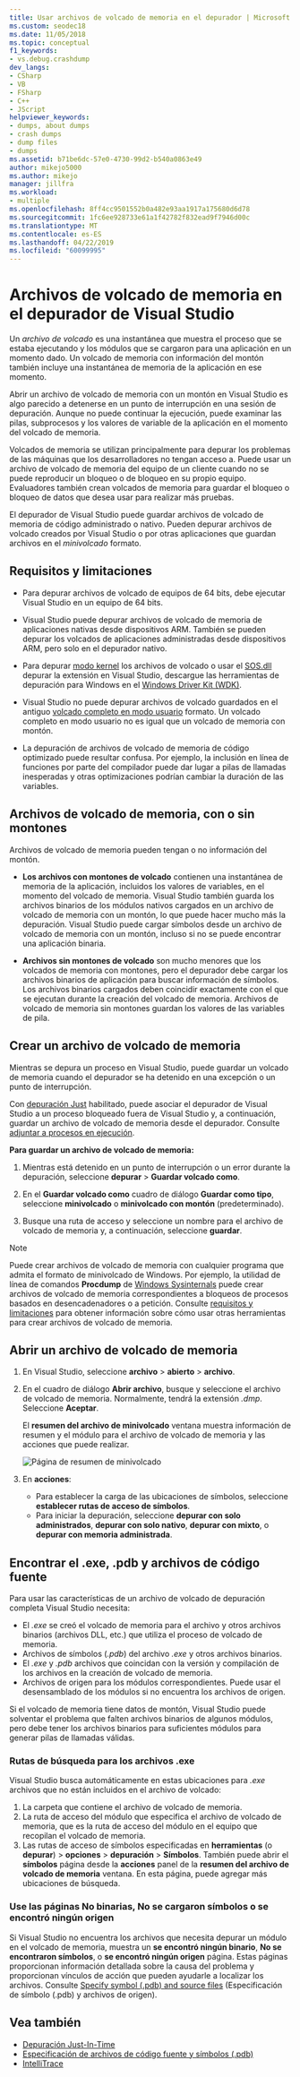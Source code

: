 ```yaml
---
title: Usar archivos de volcado de memoria en el depurador | Microsoft Docs
ms.custom: seodec18
ms.date: 11/05/2018
ms.topic: conceptual
f1_keywords:
- vs.debug.crashdump
dev_langs:
- CSharp
- VB
- FSharp
- C++
- JScript
helpviewer_keywords:
- dumps, about dumps
- crash dumps
- dump files
- dumps
ms.assetid: b71be6dc-57e0-4730-99d2-b540a0863e49
author: mikejo5000
ms.author: mikejo
manager: jillfra
ms.workload:
- multiple
ms.openlocfilehash: 8ff4cc9501552b0a482e93aa1917a175680d6d78
ms.sourcegitcommit: 1fc6ee928733e61a1f42782f832ead9f7946d00c
ms.translationtype: MT
ms.contentlocale: es-ES
ms.lasthandoff: 04/22/2019
ms.locfileid: "60099995"
---
```

# <a name="dump-files-in-the-visual-studio-debugger"></a>Archivos de volcado de memoria en el depurador de Visual Studio

<a name="BKMK_What_is_a_dump_file_"></a> Un *archivo de volcado* es una instantánea que muestra el proceso que se estaba ejecutando y los módulos que se cargaron para una aplicación en un momento dado. Un volcado de memoria con información del montón también incluye una instantánea de memoria de la aplicación en ese momento.

Abrir un archivo de volcado de memoria con un montón en Visual Studio es algo parecido a detenerse en un punto de interrupción en una sesión de depuración. Aunque no puede continuar la ejecución, puede examinar las pilas, subprocesos y los valores de variable de la aplicación en el momento del volcado de memoria.

Volcados de memoria se utilizan principalmente para depurar los problemas de las máquinas que los desarrolladores no tengan acceso a. Puede usar un archivo de volcado de memoria del equipo de un cliente cuando no se puede reproducir un bloqueo o de bloqueo en su propio equipo. Evaluadores también crean volcados de memoria para guardar el bloqueo o bloqueo de datos que desea usar para realizar más pruebas.

El depurador de Visual Studio puede guardar archivos de volcado de memoria de código administrado o nativo. Pueden depurar archivos de volcado creados por Visual Studio o por otras aplicaciones que guardan archivos en el *minivolcado* formato.

## <a name="BKMK_Requirements_and_limitations"></a> Requisitos y limitaciones

- Para depurar archivos de volcado de equipos de 64 bits, debe ejecutar Visual Studio en un equipo de 64 bits.

- Visual Studio puede depurar archivos de volcado de memoria de aplicaciones nativas desde dispositivos ARM. También se pueden depurar los volcados de aplicaciones administradas desde dispositivos ARM, pero solo en el depurador nativo.

- Para depurar [modo kernel](/windows-hardware/drivers/debugger/kernel-mode-dump-files) los archivos de volcado o usar el [SOS.dll](/dotnet/framework/tools/sos-dll-sos-debugging-extension) depurar la extensión en Visual Studio, descargue las herramientas de depuración para Windows en el [Windows Driver Kit (WDK)](/windows-hardware/drivers/download-the-wdk).

- Visual Studio no puede depurar archivos de volcado guardados en el antiguo [volcado completo en modo usuario](/windows/desktop/wer/collecting-user-mode-dumps) formato. Un volcado completo en modo usuario no es igual que un volcado de memoria con montón.

- La depuración de archivos de volcado de memoria de código optimizado puede resultar confusa. Por ejemplo, la inclusión en línea de funciones por parte del compilador puede dar lugar a pilas de llamadas inesperadas y otras optimizaciones podrían cambiar la duración de las variables.

## <a name="BKMK_Dump_files__with_or_without_heaps"></a> Archivos de volcado de memoria, con o sin montones

Archivos de volcado de memoria pueden tengan o no información del montón.

- **Los archivos con montones de volcado** contienen una instantánea de memoria de la aplicación, incluidos los valores de variables, en el momento del volcado de memoria. Visual Studio también guarda los archivos binarios de los módulos nativos cargados en un archivo de volcado de memoria con un montón, lo que puede hacer mucho más la depuración. Visual Studio puede cargar símbolos desde un archivo de volcado de memoria con un montón, incluso si no se puede encontrar una aplicación binaria.

- **Archivos sin montones de volcado** son mucho menores que los volcados de memoria con montones, pero el depurador debe cargar los archivos binarios de aplicación para buscar información de símbolos. Los archivos binarios cargados deben coincidir exactamente con el que se ejecutan durante la creación del volcado de memoria. Archivos de volcado de memoria sin montones guardan los valores de las variables de pila.

## <a name="BKMK_Create_a_dump_file"></a> Crear un archivo de volcado de memoria

Mientras se depura un proceso en Visual Studio, puede guardar un volcado de memoria cuando el depurador se ha detenido en una excepción o un punto de interrupción.

Con [depuración Just](../debugger/just-in-time-debugging-in-visual-studio.md) habilitado, puede asociar el depurador de Visual Studio a un proceso bloqueado fuera de Visual Studio y, a continuación, guardar un archivo de volcado de memoria desde el depurador. Consulte [adjuntar a procesos en ejecución](../debugger/attach-to-running-processes-with-the-visual-studio-debugger.md).

**Para guardar un archivo de volcado de memoria:**

1. Mientras está detenido en un punto de interrupción o un error durante la depuración, seleccione **depurar** > **Guardar volcado como**.

1. En el **Guardar volcado como** cuadro de diálogo **Guardar como tipo**, seleccione **minivolcado** o **minivolcado con montón** (predeterminado).

1. Busque una ruta de acceso y seleccione un nombre para el archivo de volcado de memoria y, a continuación, seleccione **guardar**.

>[!NOTE]
>Puede crear archivos de volcado de memoria con cualquier programa que admita el formato de minivolcado de Windows. Por ejemplo, la utilidad de línea de comandos **Procdump** de [Windows Sysinternals](http://technet.microsoft.com/sysinternals/default) puede crear archivos de volcado de memoria correspondientes a bloqueos de procesos basados en desencadenadores o a petición. Consulte [requisitos y limitaciones](../debugger/using-dump-files.md#BKMK_Requirements_and_limitations) para obtener información sobre cómo usar otras herramientas para crear archivos de volcado de memoria.

## <a name="BKMK_Open_a_dump_file"></a> Abrir un archivo de volcado de memoria

1. En Visual Studio, seleccione **archivo** > **abierto** > **archivo**.

1. En el cuadro de diálogo **Abrir archivo**, busque y seleccione el archivo de volcado de memoria. Normalmente, tendrá la extensión *.dmp*. Seleccione **Aceptar**.

   El **resumen del archivo de minivolcado** ventana muestra información de resumen y el módulo para el archivo de volcado de memoria y las acciones que puede realizar.

   ![Página de resumen de minivolcado](../debugger/media/dbg_dump_summarypage.png "página de resumen de minivolcado")

1. En **acciones**:
   - Para establecer la carga de las ubicaciones de símbolos, seleccione **establecer rutas de acceso de símbolos**.
   - Para iniciar la depuración, seleccione **depurar con solo administrados**, **depurar con solo nativo**, **depurar con mixto**, o **depurar con memoria administrada**.

## <a name="BKMK_Find_binaries__symbol___pdb__files__and_source_files"></a> Encontrar el .exe, .pdb y archivos de código fuente

Para usar las características de un archivo de volcado de depuración completa Visual Studio necesita:

- El *.exe* se creó el volcado de memoria para el archivo y otros archivos binarios (archivos DLL, etc.) que utiliza el proceso de volcado de memoria.
- Archivos de símbolos (*.pdb*) del archivo *.exe* y otros archivos binarios.
- El *.exe* y *.pdb* archivos que coincidan con la versión y compilación de los archivos en la creación de volcado de memoria.
- Archivos de origen para los módulos correspondientes. Puede usar el desensamblado de los módulos si no encuentra los archivos de origen.

Si el volcado de memoria tiene datos de montón, Visual Studio puede solventar el problema que falten archivos binarios de algunos módulos, pero debe tener los archivos binarios para suficientes módulos para generar pilas de llamadas válidas.

### <a name="search-paths-for-exe-files"></a>Rutas de búsqueda para los archivos .exe

Visual Studio busca automáticamente en estas ubicaciones para *.exe* archivos que no están incluidos en el archivo de volcado:

1. La carpeta que contiene el archivo de volcado de memoria.
2. La ruta de acceso del módulo que especifica el archivo de volcado de memoria, que es la ruta de acceso del módulo en el equipo que recopilan el volcado de memoria.
3. Las rutas de acceso de símbolos especificadas en **herramientas** (o **depurar**) > **opciones** > **depuración**  >  **Símbolos**. También puede abrir el **símbolos** página desde la **acciones** panel de la **resumen del archivo de volcado de memoria** ventana. En esta página, puede agregar más ubicaciones de búsqueda.

### <a name="use-the-no-binary-no-symbols-or-no-source-found-pages"></a>Use las páginas No binarias, No se cargaron símbolos o se encontró ningún origen

Si Visual Studio no encuentra los archivos que necesita depurar un módulo en el volcado de memoria, muestra un **se encontró ningún binario**, **No se encontraron símbolos**, o **se encontró ningún origen** página. Estas páginas proporcionan información detallada sobre la causa del problema y proporcionan vínculos de acción que pueden ayudarle a localizar los archivos. Consulte [Specify symbol (.pdb) and source files](../debugger/specify-symbol-dot-pdb-and-source-files-in-the-visual-studio-debugger.md) (Especificación de símbolo (.pdb) y archivos de origen).

## <a name="see-also"></a>Vea también

- [Depuración Just-In-Time](../debugger/just-in-time-debugging-in-visual-studio.md)
- [Especificación de archivos de código fuente y símbolos (.pdb)](../debugger/specify-symbol-dot-pdb-and-source-files-in-the-visual-studio-debugger.md)
- [IntelliTrace](../debugger/intellitrace.md)